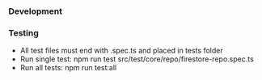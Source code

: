 ### Development

### Testing

- All test files must end with .spec.ts and placed in tests folder
- Run single test: npm run test src/test/core/repo/firestore-repo.spec.ts
- Run all tests: npm run test:all
